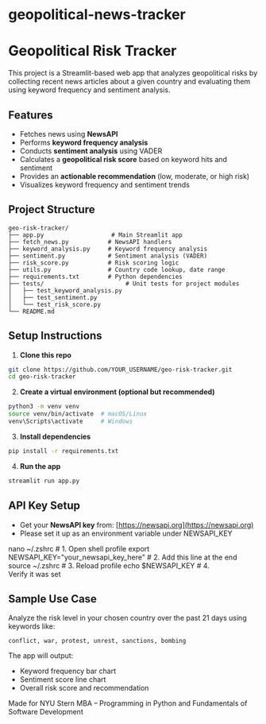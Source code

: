 # geopolitical-news-tracker

# Geopolitical Risk Tracker

This project is a Streamlit-based web app that analyzes geopolitical risks by collecting recent news articles about a given country and evaluating them using keyword frequency and sentiment analysis.

## Features

* Fetches news using **NewsAPI**
* Performs **keyword frequency analysis**
* Conducts **sentiment analysis** using VADER
* Calculates a **geopolitical risk score** based on keyword hits and sentiment
* Provides an **actionable recommendation** (low, moderate, or high risk)
* Visualizes keyword frequency and sentiment trends

## Project Structure

```
geo-risk-tracker/
├── app.py                   # Main Streamlit app
├── fetch_news.py           # NewsAPI handlers
├── keyword_analysis.py     # Keyword frequency analysis
├── sentiment.py            # Sentiment analysis (VADER)
├── risk_score.py           # Risk scoring logic
├── utils.py                # Country code lookup, date range
├── requirements.txt        # Python dependencies
├── tests/                       # Unit tests for project modules
│   ├── test_keyword_analysis.py
│   ├── test_sentiment.py
│   └── test_risk_score.py 
└── README.md
```

## Setup Instructions

1. **Clone this repo**

```bash
git clone https://github.com/YOUR_USERNAME/geo-risk-tracker.git
cd geo-risk-tracker
```

2. **Create a virtual environment (optional but recommended)**

```bash
python3 -m venv venv
source venv/bin/activate  # macOS/Linux
venv\Scripts\activate     # Windows
```

3. **Install dependencies**

```bash
pip install -r requirements.txt
```

4. **Run the app**

```bash
streamlit run app.py
```

## API Key Setup

* Get your **NewsAPI key** from: [https://newsapi.org](https://newsapi.org)
* Please set it up as an environment variable under NEWSAPI_KEY

nano ~/.zshrc                                   # 1. Open shell profile
export NEWSAPI_KEY="your_newsapi_key_here"      # 2. Add this line at the end
source ~/.zshrc                                 # 3. Reload profile
echo $NEWSAPI_KEY                               # 4. Verify it was set

## Sample Use Case

Analyze the risk level in your chosen country over the past 21 days using keywords like:

```
conflict, war, protest, unrest, sanctions, bombing
```

The app will output:

* Keyword frequency bar chart
* Sentiment score line chart
* Overall risk score and recommendation


Made for NYU Stern MBA – Programming in Python and Fundamentals of Software Development

